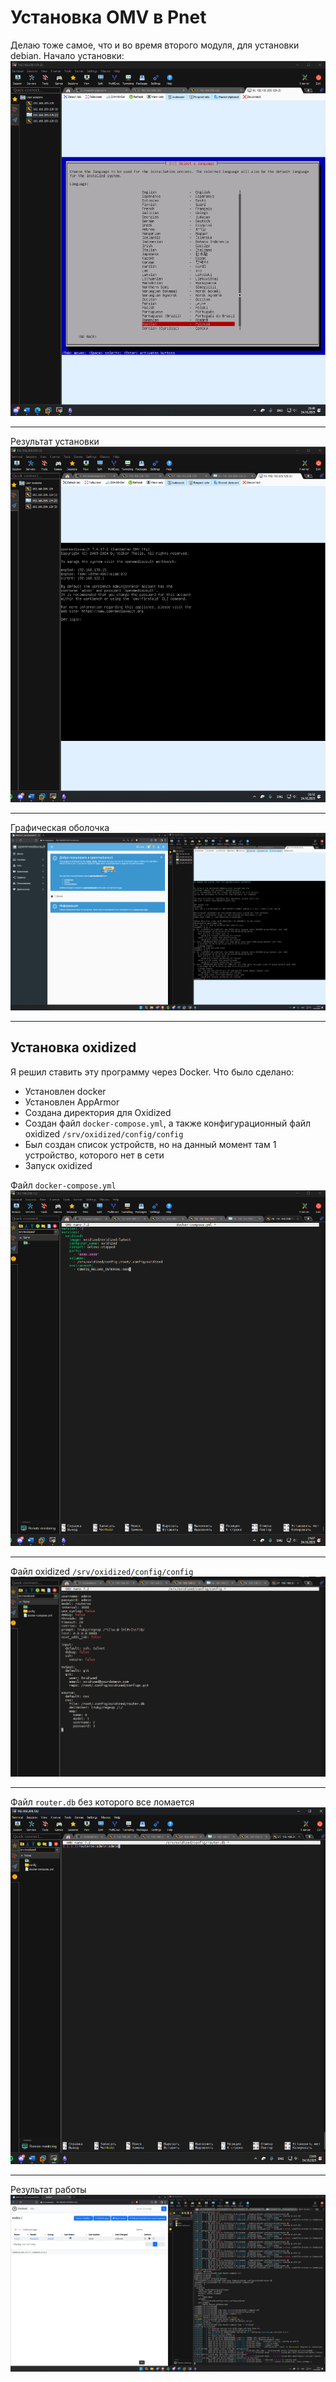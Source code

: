 # Установка OMV в Pnet
Делаю тоже самое, что и во время второго модуля, для установки debian.
Начало установки:
![Image|700x788](https://github.com/sender2033/testwork-protech-Vafin/blob/main/Image/%D0%91%D0%B5%D0%B7%20%D0%BD%D0%B0%D0%B7%D0%B2%D0%B0%D0%BD%D0%B8%D1%8F-24.10.2025-20_40.png?raw=true)

---

Результат установки
![Image](https://github.com/sender2033/testwork-protech-Vafin/blob/main/Image/%D0%91%D0%B5%D0%B7%20%D0%BD%D0%B0%D0%B7%D0%B2%D0%B0%D0%BD%D0%B8%D1%8F-24.10.2025-20_53.png?raw=true)

---
Графическая оболочка
![Image|700x394](https://github.com/sender2033/testwork-protech-Vafin/blob/main/Image/%D0%91%D0%B5%D0%B7%20%D0%BD%D0%B0%D0%B7%D0%B2%D0%B0%D0%BD%D0%B8%D1%8F-24.10.2025-21_12.png?raw=true)

--- 
## Установка oxidized
Я решил ставить эту программу через Docker.
Что было сделано:
- Установлен docker
- Установлен AppArmor
- Создана директория для Oxidized
- Создан файл `docker-compose.yml`, а также конфигурационный файл oxidized `/srv/oxidized/config/config`
- Был создан список устройств, но на данный момент там 1 устройство, которого нет в сети
- Запуск oxidized

Файл `docker-compose.yml`
![Image](https://github.com/sender2033/testwork-protech-Vafin/blob/main/Image/%D0%91%D0%B5%D0%B7%20%D0%BD%D0%B0%D0%B7%D0%B2%D0%B0%D0%BD%D0%B8%D1%8F-24.10.2025-21_37.png?raw=true)

---
Файл oxidized `/srv/oxidized/config/config`
![Image](https://github.com/sender2033/testwork-protech-Vafin/blob/main/Image/%D0%91%D0%B5%D0%B7%20%D0%BD%D0%B0%D0%B7%D0%B2%D0%B0%D0%BD%D0%B8%D1%8F-24.10.2025-22_03.png?raw=true)

---
Файл `router.db` без которого все ломается
![Image|700x792](https://github.com/sender2033/testwork-protech-Vafin/blob/main/Image/%D0%91%D0%B5%D0%B7%20%D0%BD%D0%B0%D0%B7%D0%B2%D0%B0%D0%BD%D0%B8%D1%8F-24.10.2025-22_05.png?raw=true)

---
Результат работы
![Image|700x394](https://github.com/sender2033/testwork-protech-Vafin/blob/main/Image/%D0%91%D0%B5%D0%B7%20%D0%BD%D0%B0%D0%B7%D0%B2%D0%B0%D0%BD%D0%B8%D1%8F-24.10.2025-22_15.png?raw=true)